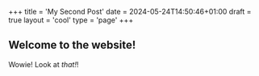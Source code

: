 +++
title = 'My Second Post'
date = 2024-05-24T14:50:46+01:00
draft = true
layout = 'cool'
type = 'page'
+++

## Welcome to the website!

Wowie! Look at *that!*!
